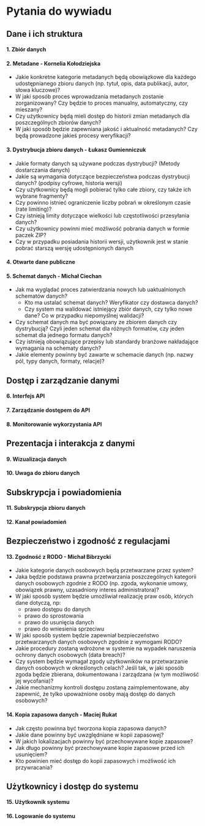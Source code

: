 # Pytania do wywiadu

## Dane i ich struktura
#### 1. Zbiór danych 
#### 2. Metadane - Kornelia Kołodziejska
- Jakie konkretne kategorie metadanych będą obowiązkowe dla każdego udostępnianego zbioru danych (np. tytuł, opis, data publikacji, autor, słowa kluczowe)?
- W jaki sposób proces wprowadzania metadanych zostanie zorganizowany? Czy będzie to proces manualny, automatyczny, czy mieszany?
- Czy użytkownicy będą mieli dostęp do historii zmian metadanych dla poszczególnych zbiorów danych?
- W jaki sposób będzie zapewniana jakość i aktualność metadanych? Czy będą prowadzone jakieś procesy weryfikacji?
  
#### 3. Dystrybucja zbioru danych - Łukasz Gumienniczuk
- Jakie formaty danych są używane podczas dystrybucji? (Metody dostarczania danych)
- Jakie są wymagania dotyczące bezpieczeństwa podczas dystrybucji danych? (podpisy cyfrowe, historia wersji)
- Czy użytkownicy będą mogli pobierać tylko całe zbiory, czy także ich wybrane fragmenty?
- Czy powinno istnieć ograniczenie liczby pobrań w określonym czasie (rate limiting)?
- Czy istnieją limity dotyczące wielkości lub częstotliwości przesyłania danych?
- Czy użytkownicy powinni mieć możliwość pobrania danych w formie paczek ZIP?
- Czy w przypadku posiadania historii wersji, użytkownik jest w stanie pobrać starszą wersję udostępnionych danych
#### 4.  Otwarte dane publiczne 
#### 5.  Schemat danych - Michał Ciechan
- Jak ma wyglądać proces zatwierdzania nowych lub uaktualnionych schematów danych?
  - Kto ma ustalać schemat danych? Weryfikator czy dostawca danych?
  - Czy system ma walidować istniejący zbiór danych, czy tylko nowe dane? Co w przypadku niepomyślnej walidacji?
- Czy schemat danych ma być powiązany ze zbiorem danych czy dystrybucją? Czyli jeden schemat dla różnych formatów, czy jeden schemat dla jednego formatu danych?
- Czy istnieją obowiązujące przepisy lub standardy branżowe nakładające wymagania na schematy danych?
- Jakie elementy powinny być zawarte w schemacie danych (np. nazwy pól, typy danych, formaty, relacje)?

## Dostęp i zarządzanie danymi
#### 6. Interfejs API 
#### 7. Zarządzanie dostępem do API 
#### 8. Monitorowanie wykorzystania API 

## Prezentacja i interakcja z danymi
#### 9. Wizualizacja danych 
#### 10. Uwaga do zbioru danych
    
## Subskrypcja i powiadomienia
#### 11. Subskrypcja zbioru danych 
#### 12. Kanał powiadomień 

## Bezpieczeństwo i zgodność z regulacjami
#### 13. Zgodność z RODO - Michał Bibrzycki
- Jakie kategorie danych osobowych będą przetwarzane przez system?
- Jaka będzie podstawa prawna przetwarzania poszczególnych kategorii danych osobowych zgodnie z RODO (np. zgoda, wykonanie umowy, obowiązek prawny, uzasadniony interes administratora)?
- W jaki sposób system będzie umożliwiał realizację praw osób, których dane dotyczą, np:
    - prawo dostępu do danych
    - prawo do sprostowania
    - prawo do usunięcia danych
    - prawo do wniesienia sprzeciwu
- W jaki sposób system będzie zapewniał bezpieczeństwo przetwarzanych danych osobowych zgodnie z wymogami RODO?
- Jakie procedury zostaną wdrożone w systemie na wypadek naruszenia ochrony danych osobowych (data breach)?
- Czy system będzie wymagał zgody użytkowników na przetwarzanie danych osobowych w określonych celach? Jeśli tak, w jaki sposób zgoda będzie zbierana, dokumentowana i zarządzana (w tym możliwość jej wycofania)?
- Jakie mechanizmy kontroli dostępu zostaną zaimplementowane, aby zapewnić, że tylko upoważnione osoby mają dostęp do danych osobowych?
#### 14. Kopia zapasowa danych - Maciej Rukat
- Jak często powinna być tworzona kopia zapasowa danych?
- Jakie dane powinny być uwzględniane w kopii zapasowej? 
- W jakich lokalizacjach powinny być przechowywane kopie zapasowe?
- Jak długo powinny być przechowywane kopie zapasowe przed ich usunięciem?
- Kto powinien mieć dostęp do kopii zapasowych i możliwość ich przywracania?

## Użytkownicy i dostęp do systemu
#### 15.  Użytkownik systemu 
#### 16.  Logowanie do systemu 
